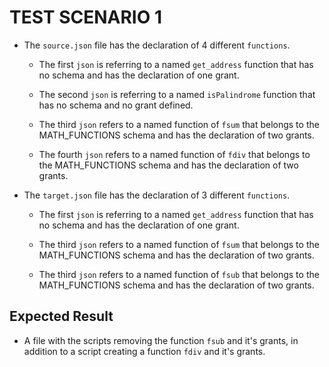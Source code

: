 # TEST SCENARIO 1

- The `source.json` file has the declaration of 4 different `functions`.
  - The first `json` is referring to a named `get_address` function that has no schema and has the declaration of one grant.

  - The second `json` is referring to a named `isPalindrome` function that has no schema and no grant defined.

  - The third `json` refers to a named function of `fsum` that belongs to the MATH_FUNCTIONS schema and has the declaration of two grants.

  - The fourth `json` refers to a named function of `fdiv` that belongs to the MATH_FUNCTIONS schema and has the declaration of two grants.

- The `target.json` file has the declaration of 3 different `functions`.
  - The first `json` is referring to a named `get_address` function that has no schema and has the declaration of one grant.

  - The third `json` refers to a named function of `fsum` that belongs to the MATH_FUNCTIONS schema and has the declaration of two grants.

  - The third `json` refers to a named function of `fsub` that belongs to the MATH_FUNCTIONS schema and has the declaration of two grants.

## Expected Result

- A file with the scripts removing the function `fsub` and it's grants, in addition to a script creating a function `fdiv` and it's grants.
